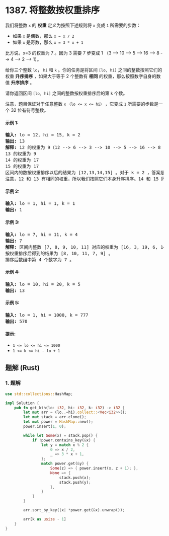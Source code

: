 # 1387. 将整数按权重排序
我们将整数 ```x``` 的 **权重** 定义为按照下述规则将 ```x``` 变成 ```1``` 所需要的步数：
* 如果 ```x``` 是偶数，那么 ```x = x / 2```
* 如果 ```x``` 是奇数，那么 ```x = 3 * x + 1```

比方说，x=3 的权重为 7 。因为 3 需要 7 步变成 1 （3 --> 10 --> 5 --> 16 --> 8 --> 4 --> 2 --> 1）。

给你三个整数 ```lo```， ```hi``` 和 ```k``` 。你的任务是将区间 ```[lo, hi]``` 之间的整数按照它们的权重 **升序排序** ，如果大于等于 2 个整数有 **相同** 的权重，那么按照数字自身的数值 **升序排序** 。

请你返回区间 ```[lo, hi]``` 之间的整数按权重排序后的第 ```k``` 个数。

注意，题目保证对于任意整数 ```x``` ```（lo <= x <= hi）``` ，它变成 ```1``` 所需要的步数是一个 32 位有符号整数。

#### 示例 1:
<pre>
<strong>输入:</strong> lo = 12, hi = 15, k = 2
<strong>输出:</strong> 13
<strong>解释:</strong> 12 的权重为 9（12 --> 6 --> 3 --> 10 --> 5 --> 16 --> 8 --> 4 --> 2 --> 1）
13 的权重为 9
14 的权重为 17
15 的权重为 17
区间内的数按权重排序以后的结果为 [12,13,14,15] 。对于 k = 2 ，答案是第二个整数也就是 13 。
注意，12 和 13 有相同的权重，所以我们按照它们本身升序排序。14 和 15 同理。
</pre>

#### 示例 2:
<pre>
<strong>输入:</strong> lo = 1, hi = 1, k = 1
<strong>输出:</strong> 1
</pre>

#### 示例 3:
<pre>
<strong>输入:</strong> lo = 7, hi = 11, k = 4
<strong>输出:</strong> 7
<strong>解释:</strong> 区间内整数 [7, 8, 9, 10, 11] 对应的权重为 [16, 3, 19, 6, 14] 。
按权重排序后得到的结果为 [8, 10, 11, 7, 9] 。
排序后数组中第 4 个数字为 7 。
</pre>

#### 示例 4:
<pre>
<strong>输入:</strong> lo = 10, hi = 20, k = 5
<strong>输出:</strong> 13
</pre>

#### 示例 5:
<pre>
<strong>输入:</strong> lo = 1, hi = 1000, k = 777
<strong>输出:</strong> 570
</pre>

#### 提示:
* ```1 <= lo <= hi <= 1000```
* ```1 <= k <= hi - lo + 1```

## 题解 (Rust)

### 1. 题解
```Rust
use std::collections::HashMap;

impl Solution {
    pub fn get_kth(lo: i32, hi: i32, k: i32) -> i32 {
        let mut arr = (lo..=hi).collect::<Vec<i32>>();
        let mut stack = arr.clone();
        let mut power = HashMap::new();
        power.insert(1, 0);

        while let Some(x) = stack.pop() {
            if !power.contains_key(&x) {
                let y = match x % 2 {
                    0 => x / 2,
                    _ => 3 * x + 1,
                };
                match power.get(&y) {
                    Some(z) => { power.insert(x, z + 1); },
                    None => {
                        stack.push(x);
                        stack.push(y);
                    },
                }
            }
        }

        arr.sort_by_key(|x| *power.get(&x).unwrap());

        arr[k as usize - 1]
    }
}
```
